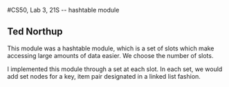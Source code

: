 #CS50, Lab 3, 21S -- hashtable module
## Ted Northup

This module was a hashtable module, which is a set of slots which make accessing large amounts of data easier. We 
choose the number of slots.

I implemented this module through a set at each slot. In each set, we would add set nodes for a key, item pair 
designated in a linked list fashion.
